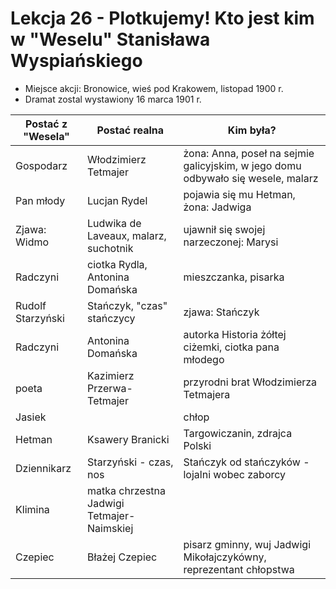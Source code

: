 # Lekcja 26 - Plotkujemy! Kto jest kim w "Weselu" Stanisława Wyspiańskiego

* Miejsce akcji: Bronowice, wieś pod Krakowem, listopad 1900 r.
* Dramat zostal wystawiony 16 marca 1901 r.

| Postać z "Wesela" | Postać realna        | Kim była?  |
|-------------------|----------------------|------------|
| Gospodarz         | Włodzimierz Tetmajer | żona: Anna, poseł na sejmie galicyjskim, w jego domu odbywało się wesele, malarz |
| Pan młody         | Lucjan Rydel         | pojawia się mu Hetman, żona: Jadwiga |
| Zjawa: Widmo      | Ludwika de Laveaux, malarz, suchotnik | ujawnił się swojej narzeczonej: Marysi |
| Radczyni          | ciotka Rydla, Antonina Domańska | mieszczanka, pisarka |
| Rudolf Starzyński | Stańczyk, "czas" stańczycy | zjawa: Stańczyk |
| Radczyni          | Antonina Domańska | autorka Historia żółtej ciżemki, ciotka pana młodego |
| poeta             | Kazimierz Przerwa-Tetmajer | przyrodni brat Włodzimierza Tetmajera |
| Jasiek            | | chłop |
| Hetman            | Ksawery Branicki | Targowiczanin, zdrajca Polski |
| Dziennikarz | Starzyński - czas, nos | Stańczyk od stańczyków - lojalni wobec zaborcy |
| Klimina | matka chrzestna Jadwigi Tetmajer-Naimskiej | |
| Czepiec | Błażej Czepiec | pisarz gminny, wuj Jadwigi Mikołajczykówny, reprezentant chłopstwa |

